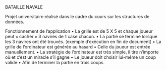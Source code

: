 BATAILLE NAVALE 

Projet universitaire réalisé dans le cadre du cours sur les structures de données. 

Fonctionnement de l’application 
• La grille est de 5 X 5 et chaque joueur peut « cacher » 3 navires de 1 case
chacun.
• La partie se termine lorsque les 3 navires ont été trouvés. (exemple
d’exécution en fin de document)
• La grille de l’ordinateur est générée au hasard
• Celle du joueur est entrée manuellement.
• La stratégie de l’ordinateur est très simple, il tire n’importe où et c’est un miracle s’il gagne
• Le joueur doit choisir lui-même un coup valide
• Afin de terminer la partie en trois coups. 
